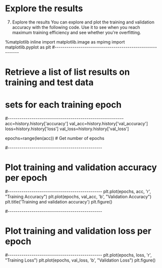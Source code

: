 # Explore the results

7. Explore the results
You can explore and plot the training and validation accuracy with the following code. Use it to see when you reach maximum training efficiency and see whether you're overfitting.


%matplotlib inline
import matplotlib.image  as mpimg
import matplotlib.pyplot as plt
#-----------------------------------------------------------
# Retrieve a list of list results on training and test data
# sets for each training epoch
#-----------------------------------------------------------
acc=history.history['accuracy']
val_acc=history.history['val_accuracy']
loss=history.history['loss']
val_loss=history.history['val_loss']
 
epochs=range(len(acc)) # Get number of epochs
 
#------------------------------------------------
# Plot training and validation accuracy per epoch
#------------------------------------------------
plt.plot(epochs, acc, 'r', "Training Accuracy")
plt.plot(epochs, val_acc, 'b', "Validation Accuracy")
plt.title('Training and validation accuracy')
plt.figure()
 
#------------------------------------------------
# Plot training and validation loss per epoch
#------------------------------------------------
plt.plot(epochs, loss, 'r', "Training Loss")
plt.plot(epochs, val_loss, 'b', "Validation Loss")
plt.figure()
